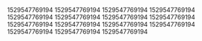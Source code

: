 1529547769194
1529547769194
1529547769194
1529547769194
1529547769194
1529547769194
1529547769194
1529547769194
1529547769194
1529547769194
1529547769194
1529547769194
1529547769194
1529547769194
1529547769194
